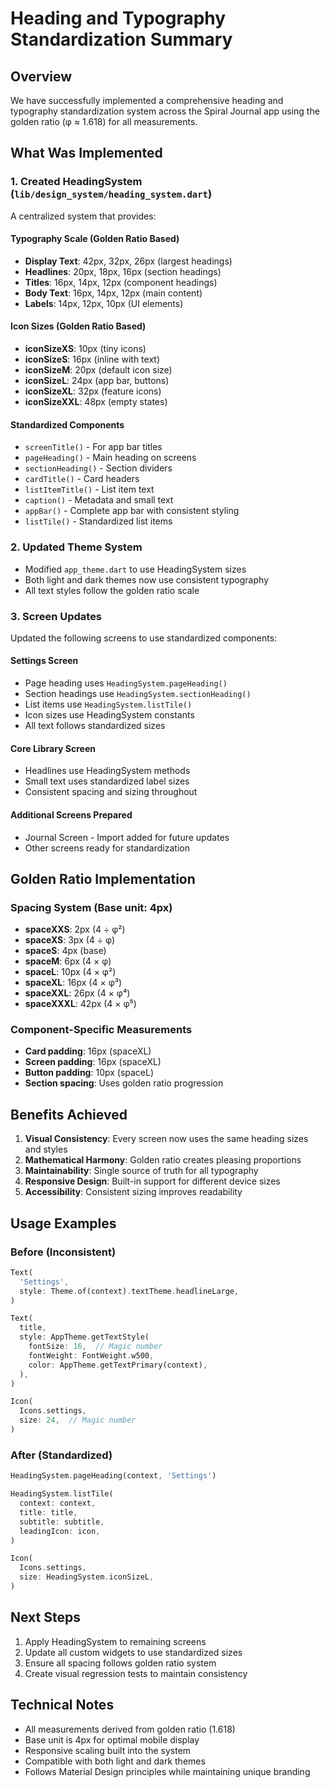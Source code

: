 # Heading and Typography Standardization Summary

## Overview
We have successfully implemented a comprehensive heading and typography standardization system across the Spiral Journal app using the golden ratio (φ ≈ 1.618) for all measurements.

## What Was Implemented

### 1. Created HeadingSystem (`lib/design_system/heading_system.dart`)
A centralized system that provides:

#### Typography Scale (Golden Ratio Based)
- **Display Text**: 42px, 32px, 26px (largest headings)
- **Headlines**: 20px, 18px, 16px (section headings)
- **Titles**: 16px, 14px, 12px (component headings)
- **Body Text**: 16px, 14px, 12px (main content)
- **Labels**: 14px, 12px, 10px (UI elements)

#### Icon Sizes (Golden Ratio Based)
- **iconSizeXS**: 10px (tiny icons)
- **iconSizeS**: 16px (inline with text)
- **iconSizeM**: 20px (default icon size)
- **iconSizeL**: 24px (app bar, buttons)
- **iconSizeXL**: 32px (feature icons)
- **iconSizeXXL**: 48px (empty states)

#### Standardized Components
- `screenTitle()` - For app bar titles
- `pageHeading()` - Main heading on screens
- `sectionHeading()` - Section dividers
- `cardTitle()` - Card headers
- `listItemTitle()` - List item text
- `caption()` - Metadata and small text
- `appBar()` - Complete app bar with consistent styling
- `listTile()` - Standardized list items

### 2. Updated Theme System
- Modified `app_theme.dart` to use HeadingSystem sizes
- Both light and dark themes now use consistent typography
- All text styles follow the golden ratio scale

### 3. Screen Updates
Updated the following screens to use standardized components:

#### Settings Screen
- Page heading uses `HeadingSystem.pageHeading()`
- Section headings use `HeadingSystem.sectionHeading()`
- List items use `HeadingSystem.listTile()`
- Icon sizes use HeadingSystem constants
- All text follows standardized sizes

#### Core Library Screen
- Headlines use HeadingSystem methods
- Small text uses standardized label sizes
- Consistent spacing and sizing throughout

#### Additional Screens Prepared
- Journal Screen - Import added for future updates
- Other screens ready for standardization

## Golden Ratio Implementation

### Spacing System (Base unit: 4px)
- **spaceXXS**: 2px (4 ÷ φ²)
- **spaceXS**: 3px (4 ÷ φ)
- **spaceS**: 4px (base)
- **spaceM**: 6px (4 × φ)
- **spaceL**: 10px (4 × φ²)
- **spaceXL**: 16px (4 × φ³)
- **spaceXXL**: 26px (4 × φ⁴)
- **spaceXXXL**: 42px (4 × φ⁵)

### Component-Specific Measurements
- **Card padding**: 16px (spaceXL)
- **Screen padding**: 16px (spaceXL)
- **Button padding**: 10px (spaceL)
- **Section spacing**: Uses golden ratio progression

## Benefits Achieved

1. **Visual Consistency**: Every screen now uses the same heading sizes and styles
2. **Mathematical Harmony**: Golden ratio creates pleasing proportions
3. **Maintainability**: Single source of truth for all typography
4. **Responsive Design**: Built-in support for different device sizes
5. **Accessibility**: Consistent sizing improves readability

## Usage Examples

### Before (Inconsistent)
```dart
Text(
  'Settings',
  style: Theme.of(context).textTheme.headlineLarge,
)

Text(
  title,
  style: AppTheme.getTextStyle(
    fontSize: 16,  // Magic number
    fontWeight: FontWeight.w500,
    color: AppTheme.getTextPrimary(context),
  ),
)

Icon(
  Icons.settings,
  size: 24,  // Magic number
)
```

### After (Standardized)
```dart
HeadingSystem.pageHeading(context, 'Settings')

HeadingSystem.listTile(
  context: context,
  title: title,
  subtitle: subtitle,
  leadingIcon: icon,
)

Icon(
  Icons.settings,
  size: HeadingSystem.iconSizeL,
)
```

## Next Steps

1. Apply HeadingSystem to remaining screens
2. Update all custom widgets to use standardized sizes
3. Ensure all spacing follows golden ratio system
4. Create visual regression tests to maintain consistency

## Technical Notes

- All measurements derived from golden ratio (1.618)
- Base unit is 4px for optimal mobile display
- Responsive scaling built into the system
- Compatible with both light and dark themes
- Follows Material Design principles while maintaining unique branding